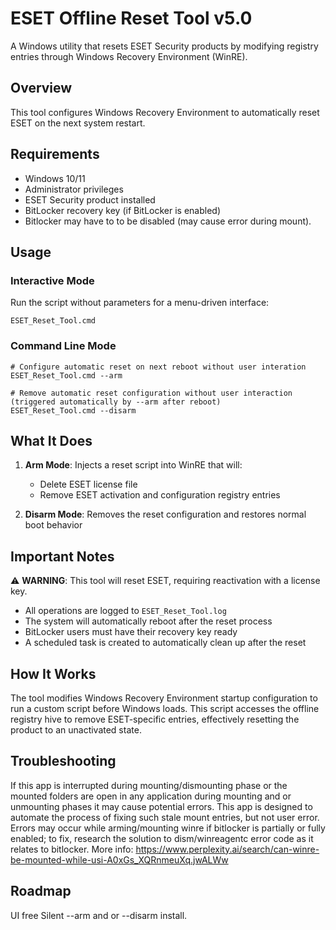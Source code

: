 # ESET Offline Reset Tool v5.0

A Windows utility that resets ESET Security products by modifying registry entries through Windows Recovery Environment (WinRE).

## Overview

This tool configures Windows Recovery Environment to automatically reset ESET on the next system restart.

## Requirements

- Windows 10/11
- Administrator privileges
- ESET Security product installed
- BitLocker recovery key (if BitLocker is enabled)
- Bitlocker may have to to be disabled (may cause error during mount).

## Usage

### Interactive Mode
Run the script without parameters for a menu-driven interface:
```batch
ESET_Reset_Tool.cmd
```

### Command Line Mode
```batch
# Configure automatic reset on next reboot without user interation
ESET_Reset_Tool.cmd --arm

# Remove automatic reset configuration without user interaction (triggered automatically by --arm after reboot)
ESET_Reset_Tool.cmd --disarm
```

## What It Does

1. **Arm Mode**: Injects a reset script into WinRE that will:
   - Delete ESET license file
   - Remove ESET activation and configuration registry entries

2. **Disarm Mode**: Removes the reset configuration and restores normal boot behavior

## Important Notes

⚠️ **WARNING**: This tool will reset ESET, requiring reactivation with a license key.

- All operations are logged to `ESET_Reset_Tool.log`
- The system will automatically reboot after the reset process
- BitLocker users must have their recovery key ready
- A scheduled task is created to automatically clean up after the reset

## How It Works

The tool modifies Windows Recovery Environment startup configuration to run a custom script before Windows loads. This script accesses the offline registry hive to remove ESET-specific entries, effectively resetting the product to an unactivated state.

## Troubleshooting

If this app is interrupted during mounting/dismounting phase or the mounted folders are open in any application during mounting and or unmounting phases it may cause potential errors. This app is designed to automate the process of fixing such stale mount entries, but not user error. Errors may occur while arming/mounting winre if bitlocker is partially or fully enabled; to fix, research the solution to dism/winreagentc error code as it relates to bitlocker. More info: https://www.perplexity.ai/search/can-winre-be-mounted-while-usi-A0xGs_XQRnmeuXq.jwALWw

## Roadmap

UI free Silent --arm and or --disarm install.
